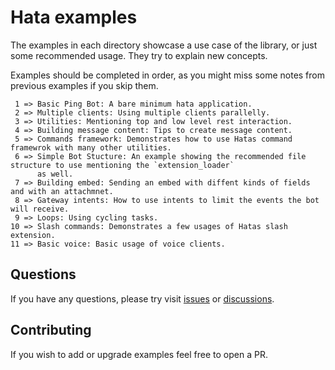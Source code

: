 # Hata examples

The examples in each directory showcase a use case of the library, or just some recommended usage. They try to explain
new concepts.

Examples should be completed in order, as you might miss some notes from previous examples if you skip them.

```
 1 => Basic Ping Bot: A bare minimum hata application.
 2 => Multiple clients: Using multiple clients parallelly. 
 3 => Utilities: Mentioning top and low level rest interaction.
 4 => Building message content: Tips to create message content.
 5 => Commands framework: Demonstrates how to use Hatas command framewrok with many other utilities.
 6 => Simple Bot Stucture: An example showing the recommended file structure to use mentioning the `extension_loader`
      as well.
 7 => Building embed: Sending an embed with diffent kinds of fields and with an attachmnet.
 8 => Gateway intents: How to use intents to limit the events the bot will receive.
 9 => Loops: Using cycling tasks.
10 => Slash commands: Demonstrates a few usages of Hatas slash extension.
11 => Basic voice: Basic usage of voice clients.
```

## Questions

If you have any questions, please try visit [issues](https://github.com/HuyaneMatsu/hata/issues) or
[discussions](https://github.com/HuyaneMatsu/hata/discussions).

## Contributing

If you wish to add or upgrade examples feel free to open a PR.

